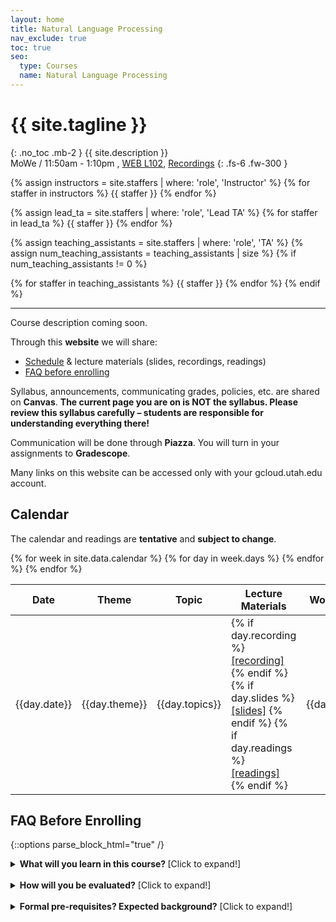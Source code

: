 ```yaml
---
layout: home
title: Natural Language Processing
nav_exclude: true
toc: true
seo:
  type: Courses
  name: Natural Language Processing
---
```


# {{ site.tagline }}
{: .no_toc .mb-2 }
{{ site.description }}
<br>
MoWe / 11:50am - 1:10pm	, [WEB L102](https://map.utah.edu/index.html?code=WEB), [Recordings](https://www.youtube.com/playlist?list=PLbuogVdPnkCrPZ4Vc-GRnk730SLhC1L43)
{: .fs-6 .fw-300 }

{% assign instructors = site.staffers | where: 'role', 'Instructor' %}
{% for staffer in instructors %}
{{ staffer }}
{% endfor %}

{% assign lead_ta = site.staffers | where: 'role', 'Lead TA' %}
{% for staffer in lead_ta %}
{{ staffer }}
{% endfor %}

{% assign teaching_assistants = site.staffers | where: 'role', 'TA' %}
{% assign num_teaching_assistants = teaching_assistants | size %}
{% if num_teaching_assistants != 0 %}

{% for staffer in teaching_assistants %}
{{ staffer }}
{% endfor %}
{% endif %}

---

Course description coming soon.

Through this **website** we will share:
* [Schedule](https://utah-intro-nlp.github.io/#calendar) & lecture materials (slides, recordings, readings)
* [FAQ before enrolling](https://utah-intro-nlp.github.io/#faq-before-enrolling)

Syllabus, announcements, communicating grades, policies, etc. are shared on **Canvas**. **The current page you are on is NOT the syllabus. Please review this syllabus carefully – students are responsible for understanding everything there!**

Communication will be done through **Piazza**. You will turn in your assignments to **Gradescope**. 

Many links on this website can be accessed only with your gcloud.utah.edu account.

## Calendar

The calendar and readings are **tentative** and **subject to change**. 

<table>
  <thead>
  <tr>
    <th>Date</th>
    <th>Theme</th>
    <th>Topic</th>
    <th>Lecture Materials</th>
    <th>Work due</th>
  </tr>
  </thead>
  <tbody>
  {% for week in site.data.calendar %}
    {% for day in week.days %}
      <tr>
        <td>{{day.date}}</td>
        <td class="cal-content">{{day.theme}}</td>
        <td class="cal-content">{{day.topics}}</td>
        <td class="cal-content">
          {% if day.recording %}
            <a href="{{day.recording}}" class="cal-content-link">[recording]</a>
          {% endif %}
          {% if day.slides %}
            <a href="{{day.slides}}" class="cal-content-link">[slides]</a>
          {% endif %}
          {% if day.readings %}
            <a href="{{day.readings}}" class="cal-content-link">[readings]</a>
          {% endif %}
        </td>
        <td class="cal-content">{{day.due}}</td>
      </tr>
    {% endfor %}
  {% endfor %}
  </tbody>
</table>

## FAQ Before Enrolling

{::options parse_block_html="true" /}

<details><summary markdown="span"><b>What will you learn in this course? </b> [Click to expand!]</summary>

TBD

</details>                   
<br/>

<details><summary markdown="span"><b>How will you be evaluated?</b> [Click to expand!]</summary>

Your performance in this course will be evaluated by:

* [programming homework assignments](https://drive.google.com/drive/folders/1rL_NBVbnnbDuewV-_WnslwlNXB5hFUgg?usp=sharing) (30%)
* [final project](https://drive.google.com/drive/folders/1vc4UddSTgBZroD542DOmX-I-QWaXUEj0?usp=sharing) (30%)
* midterm exam (20%)
* final exam (20%)
</details>                   
<br/>

<details><summary markdown="span"><b>Formal pre-requisites? Expected background?</b> [Click to expand!]</summary>    

The formal pre-requisite is C- or better in CS 3505.

This course is designed for computer science majors. We expect that you:
* ...are experienced with programming in Python – we won't be reviewing your your code directly and we expect you to figure out the implementation side on your own; we are here to help you with understanding concepts and translating ideas into pseudocode, 
* ...are comfortable with basic calculus, probability, and linear algebra, 
* ...have some familiarity with machine learning and deep learning, 
* ...can quickly pick up coding in [pytorch](https://pytorch.org/),
* ...are interested in language and don't aim to just deepen your machine learning knowledge.

If you completed CS 5353/6353 (Deep Learning), CS 5350/6350 (Machine Learning), CS 6957 (NLP with Neural Networks), or CS 6966/5966 (Local Explanations for Deep Learning Models), we expect you will be able to keep up. 

**<span style="color: black;">Revisiting/polishing your knowledge.</span>** You can prepare by:

1. There are a ton of Python resources for people with some programming experience. Check them out [here](https://wiki.python.org/moin/BeginnersGuide/Programmers). My colleagues suggest these: [1](https://www.learnpython.org/), [2](https://diveintopython3.net/), [3](https://snakify.org/en/), and [4](https://runestone.academy/ns/books/published/thinkcspy/index.html?mode=browsing).

2. Math and machine learning basics are nicely covered in the first part of the [Deep Learning book](https://www.deeplearningbook.org/). Obviously, you can use the same book to familiarize yourself with deep learning.

3. [Deep Learning with PyTorch: A 60 Minute Blitz](https://pytorch.org/tutorials/beginner/deep_learning_60min_blitz.html) (highly recommended)

4. [Practical Deep Learning for Coders by Fast.ai](https://course.fast.ai/) (3: Neural net foundations; 5: From-scratch model, 13: Backpropagation & MLP, 14: Backpropagation)

5. [Getting started with NLP for absolute beginners](https://www.kaggle.com/code/jhoward/getting-started-with-nlp-for-absolute-beginners) is good to familiarize yourself a bit with NLP. During the semester we will use [huggingface](https://huggingface.co/course).

</details>                   
<br/>